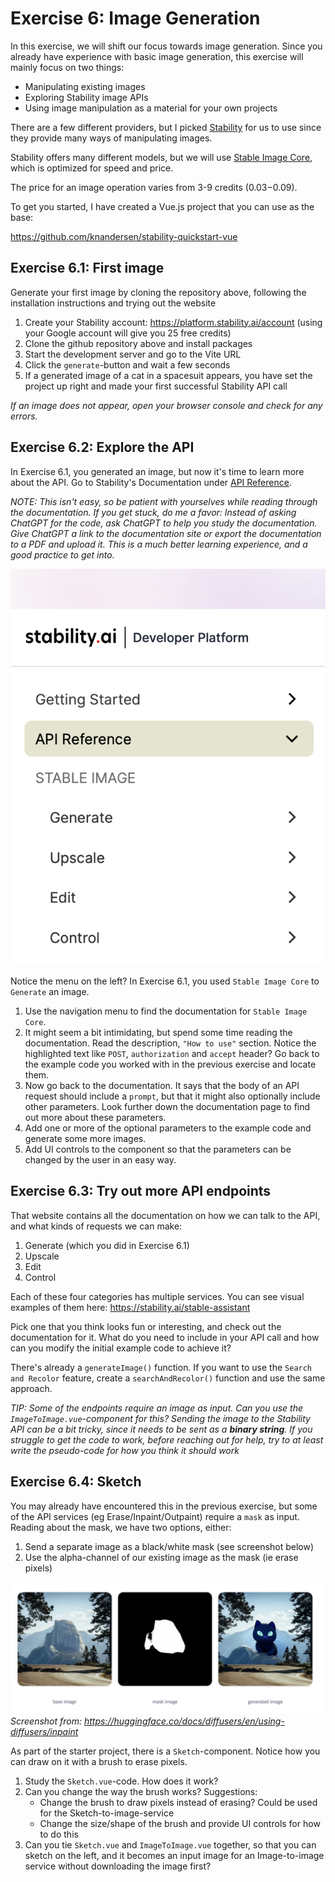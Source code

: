 # Exercise 6: Image Generation

In this exercise, we will shift our focus towards image generation. Since you already have experience with basic image generation, this exercise will mainly focus on two things:

- Manipulating existing images
- Exploring Stability image APIs
- Using image manipulation as a material for your own projects

There are a few different providers, but I picked [Stability](https://stability.ai) for us to use since they provide many ways of manipulating images.

Stability offers many different models, but we will use [Stable Image Core](https://platform.stability.ai/docs/api-reference#tag/Generate/paths/~1v2beta~1stable-image~1generate~1core/post), which is optimized for speed and price.

The price for an image operation varies from 3-9 credits ($0.03-$0.09).

To get you started, I have created a Vue.js project that you can use as the base:

https://github.com/knandersen/stability-quickstart-vue

## Exercise 6.1: First image

Generate your first image by cloning the repository above, following the installation instructions and trying out the website

1. Create your Stability account: https://platform.stability.ai/account (using your Google account will give you 25 free credits)
2. Clone the github repository above and install packages
3. Start the development server and go to the Vite URL
4. Click the `generate`-button and wait a few seconds
5. If a generated image of a cat in a spacesuit appears, you have set the project up right and made your first successful Stability API call

_If an image does not appear, open your browser console and check for any errors._

## Exercise 6.2: Explore the API

In Exercise 6.1, you generated an image, but now it's time to learn more about the API. Go to Stability's Documentation under [API Reference](https://platform.stability.ai/docs/api-reference).

_NOTE: This isn't easy, so be patient with yourselves while reading through the documentation. If you get stuck, do me a favor: Instead of asking ChatGPT for the code, ask ChatGPT to help you study the documentation. Give ChatGPT a link to the documentation site or export the documentation to a PDF and upload it. This is a much better learning experience, and a good practice to get into._

![Screenshot of Stability Documentation: API Reference](/assets/ex6-stability-api-reference-menu.png)

Notice the menu on the left? In Exercise 6.1, you used `Stable Image Core` to `Generate` an image.

1. Use the navigation menu to find the documentation for `Stable Image Core`.
2. It might seem a bit intimidating, but spend some time reading the documentation. Read the description, `"How to use"` section. Notice the highlighted text like `POST`, `authorization` and `accept` header? Go back to the example code you worked with in the previous exercise and locate them.
3. Now go back to the documentation. It says that the body of an API request should include a `prompt`, but that it might also optionally include other parameters. Look further down the documentation page to find out more about these parameters.
4. Add one or more of the optional parameters to the example code and generate some more images.
5. Add UI controls to the component so that the parameters can be changed by the user in an easy way.

## Exercise 6.3: Try out more API endpoints

That website contains all the documentation on how we can talk to the API, and what kinds of requests we can make:

1. Generate (which you did in Exercise 6.1)
2. Upscale
3. Edit
4. Control

Each of these four categories has multiple services. You can see visual examples of them here: https://stability.ai/stable-assistant

Pick one that you think looks fun or interesting, and check out the documentation for it. What do you need to include in your API call and how can you modify the initial example code to achieve it?

There's already a `generateImage()` function. If you want to use the `Search and Recolor` feature, create a `searchAndRecolor()` function and use the same approach.

_TIP: Some of the endpoints require an image as input. Can you use the `ImageToImage.vue`-component for this? Sending the image to the Stability API can be a bit tricky, since it needs to be sent as a **binary string**. If you struggle to get the code to work, before reaching out for help, try to at least write the pseudo-code for how you think it should work_

## Exercise 6.4: Sketch

You may already have encountered this in the previous exercise, but some of the API services (eg Erase/Inpaint/Outpaint) require a `mask` as input. Reading about the mask, we have two options, either:

1. Send a separate image as a black/white mask (see screenshot below)
2. Use the alpha-channel of our existing image as the mask (ie erase pixels)

![Screenshot of how a mask can be used for editing purposes](/assets/ex6-masking.png)
_Screenshot from: https://huggingface.co/docs/diffusers/en/using-diffusers/inpaint_

As part of the starter project, there is a `Sketch`-component. Notice how you can draw on it with a brush to erase pixels.

1. Study the `Sketch.vue`-code. How does it work?
2. Can you change the way the brush works? Suggestions:
   - Change the brush to draw pixels instead of erasing? Could be used for the Sketch-to-image-service
   - Change the size/shape of the brush and provide UI controls for how to do this
3. Can you tie `Sketch.vue` and `ImageToImage.vue` together, so that you can sketch on the left, and it becomes an input image for an Image-to-image service without downloading the image first?
